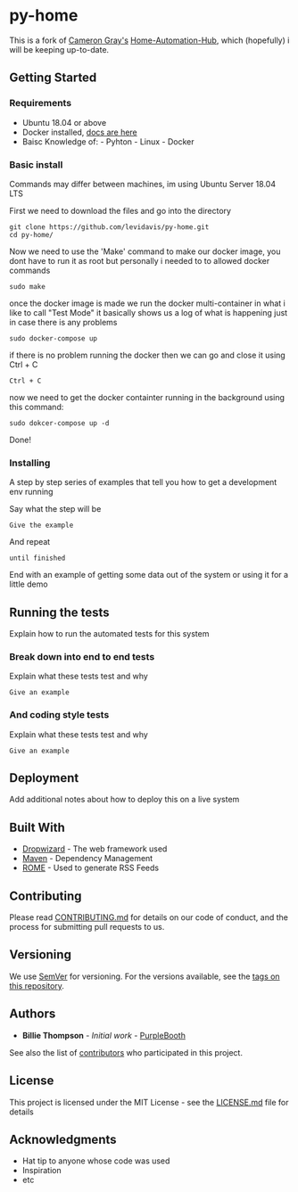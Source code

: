 # py-home

This is a fork of [Cameron Gray's](https://github.com/camerongray1515/) [Home-Automation-Hub](https://github.com/home-automation-hub/home-automation-hub/), which (hopefully) i will be keeping up-to-date.

## Getting Started

### Requirements
- Ubuntu 18.04 or above
- Docker installed, [docs are here](https://docs.docker.com/get-docker/)
- Baisc Knowledge of:
       - Pyhton
       - Linux
       - Docker

### Basic install

Commands may differ between machines, im using Ubuntu Server 18.04 LTS

First we need to download the files and go into the directory

```
git clone https://github.com/levidavis/py-home.git
cd py-home/
```
Now we need to use the 'Make' command to make our docker image, you dont have to run it as root but personally i needed to to allowed docker commands

```
sudo make
```
once the docker image is made we run the docker multi-container in what i like to call "Test Mode" it basically shows us a log of what is happening just in case there is any problems
```
sudo docker-compose up
```
if there is no problem running the docker then we can go and close it using Ctrl + C
```
Ctrl + C
```
now we need to get the docker containter running in the background using this command:
```
sudo dokcer-compose up -d
```

Done!

### Installing

A step by step series of examples that tell you how to get a development env running

Say what the step will be

```
Give the example
```

And repeat

```
until finished
```

End with an example of getting some data out of the system or using it for a little demo

## Running the tests

Explain how to run the automated tests for this system

### Break down into end to end tests

Explain what these tests test and why

```
Give an example
```

### And coding style tests

Explain what these tests test and why

```
Give an example
```

## Deployment

Add additional notes about how to deploy this on a live system

## Built With

* [Dropwizard](http://www.dropwizard.io/1.0.2/docs/) - The web framework used
* [Maven](https://maven.apache.org/) - Dependency Management
* [ROME](https://rometools.github.io/rome/) - Used to generate RSS Feeds

## Contributing

Please read [CONTRIBUTING.md](https://gist.github.com/PurpleBooth/b24679402957c63ec426) for details on our code of conduct, and the process for submitting pull requests to us.

## Versioning

We use [SemVer](http://semver.org/) for versioning. For the versions available, see the [tags on this repository](https://github.com/your/project/tags). 

## Authors

* **Billie Thompson** - *Initial work* - [PurpleBooth](https://github.com/PurpleBooth)

See also the list of [contributors](https://github.com/your/project/contributors) who participated in this project.

## License

This project is licensed under the MIT License - see the [LICENSE.md](LICENSE.md) file for details

## Acknowledgments

* Hat tip to anyone whose code was used
* Inspiration
* etc
